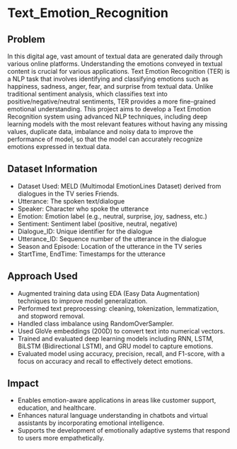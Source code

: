 # Text_Emotion_Recognition
## Problem
In this digital age, vast amount of textual data are generated daily through various online platforms. Understanding the emotions conveyed in textual content is crucial for various applications. Text Emotion Recognition (TER) is a NLP task that involves identifying and classifying emotions such as happiness, sadness, anger, fear, and surprise from textual data. Unlike traditional sentiment analysis, which classifies text into positive/negative/neutral sentiments, TER provides a more fine-grained emotional understanding. This project aims to develop a Text Emotion Recognition system using advanced NLP techniques, including deep learning models with the most relevant features without having any missing values, duplicate data, imbalance and noisy data to improve the performance of model, so that the model can accurately recognize emotions expressed in textual data.
## Dataset Information
- Dataset Used: MELD (Multimodal EmotionLines Dataset) derived from dialogues in the TV series Friends.
- Utterance: The spoken text/dialogue
- Speaker: Character who spoke the utterance
- Emotion: Emotion label (e.g., neutral, surprise, joy, sadness, etc.)
- Sentiment: Sentiment label (positive, neutral, negative)
- Dialogue_ID: Unique identifier for the dialogue
- Utterance_ID: Sequence number of the utterance in the dialogue
- Season and Episode: Location of the utterance in the TV series
- StartTime, EndTime: Timestamps for the utterance
## Approach Used
- Augmented training data using EDA (Easy Data Augmentation) techniques to improve model generalization.
- Performed text preprocessing: cleaning, tokenization, lemmatization, and stopword removal.
- Handled class imbalance using RandomOverSampler.
- Used GloVe embeddings (200D) to convert text into numerical vectors.
- Trained and evaluated deep learning models including RNN, LSTM, BiLSTM (Bidirectional LSTM), and GRU model to capture emotions.
- Evaluated model using accuracy, precision, recall, and F1-score, with a focus on accuracy and recall to effectively detect emotions.
## Impact
- Enables emotion-aware applications in areas like customer support, education, and healthcare.
- Enhances natural language understanding in chatbots and virtual assistants by incorporating emotional intelligence.
- Supports the development of emotionally adaptive systems that respond to users more empathetically.
